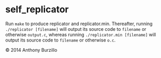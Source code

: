 self_replicator
===============

Run `make` to produce replicator and replicator.min. Thereafter, running `./replicator [filename]` will output its source code to
`filename` or otherwise `output.c`, whereas running `./replicator.min [filename]` will output its source code to `filename` or
otherwise `o.c`.

&copy; 2014 Anthony Burzillo
